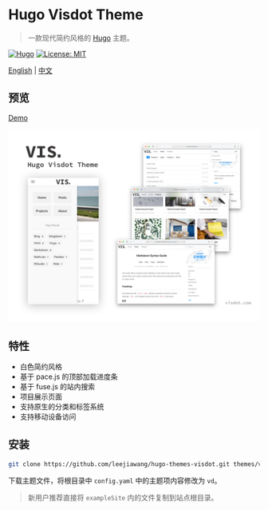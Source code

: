 # Hugo Visdot Theme

> 一款现代简约风格的 [Hugo](https://gohugo.io) 主题。 

[![Hugo](https://img.shields.io/badge/hugo-0.78-blue.svg)](https://gohugo.io)
[![License: MIT](https://img.shields.io/badge/License-MIT-blue.svg)](LICENSE)

[English](README.md) | [中文](README_CN.md)

## 预览

[Demo](http://demo.visdot.com)

![screenshot](images/screenshot.png)

## 特性

- 白色简约风格
- 基于 pace.js 的顶部加载进度条
- 基于 fuse.js 的站内搜索
- 项目展示页面
- 支持原生的分类和标签系统
- 支持移动设备访问

## 安装

```sh
git clone https://github.com/leejiawang/hugo-themes-visdot.git themes/vd
```
下载主题文件，将根目录中 `config.yaml` 中的主题项内容修改为 `vd`。

> 新用户推荐直接将 `exampleSite` 内的文件复制到站点根目录。 
